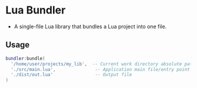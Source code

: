 # Lua Bundler

- A single-file Lua library that bundles a Lua project into one file.

## Usage

```lua
bundler:bundle(
  '/home/user/projects/my_lib',  -- Current work directory absolute path
  './src/main.lua',               -- Application main file/entry point
  './dist/out.lua'                -- Output file
)
```

